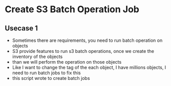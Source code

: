 # Create S3 Batch Operation Job

## Usecase 1

- Sometimes there are requirements, you need to run batch operation on objects
- S3 provide features to run s3 batch operations, once we create the inventory of the objects
- than we will perform the operation on those objects
- Like I want to change the tag of the each object, I have millions objects, I need to run batch jobs to fix this
- this script wrote to create batch jobs
